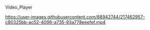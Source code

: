 Video_Player

https://user-images.githubusercontent.com/88942744/217462957-c80325bb-ac52-4096-a735-93a778eeefef.mp4

